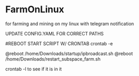# FarmOnLinux
for farming and mining on my linux with telegram notification


UPDATE CONFIG.YAML FOR CORRECT PATHS


#REBOOT START SCRIPT W/ CRONTAB
crontab -e

@reboot /home/Downloads/startup/ipbroadcast.sh
@reboot /home/Downloads/restart_subspace_farm.sh


crontab -l to see if it is in it
